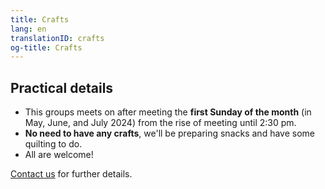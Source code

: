 ```yaml
---
title: Crafts
lang: en
translationID: crafts
og-title: Crafts
---
```

## Practical details
* This groups meets on after meeting the **first Sunday of the month** (in May, June, and July 2024) from the rise of meeting until 2:30 pm.
* **No need to have any crafts**, we'll be preparing snacks and have some quilting to do.
* All are welcome!

[Contact us](/contact) for further details.
